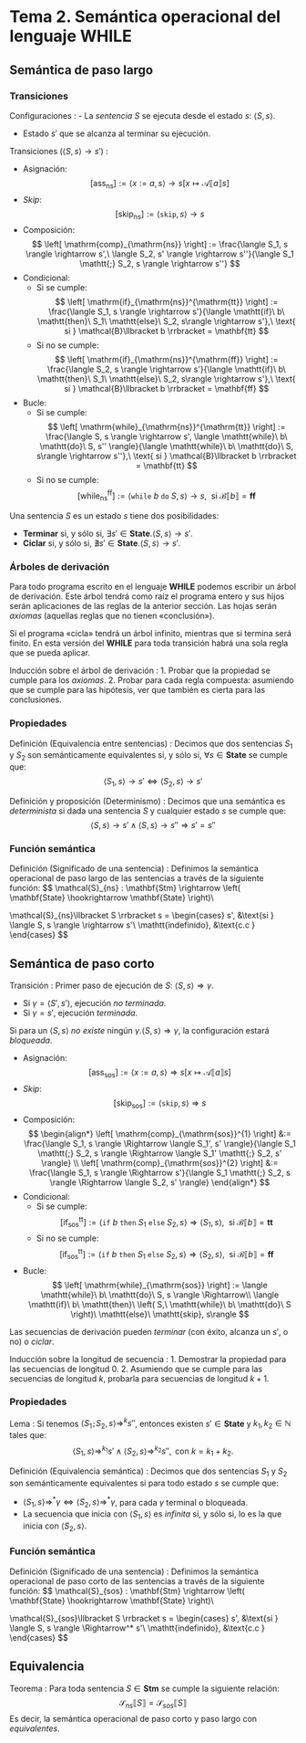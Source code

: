 # Tema 2. Semántica operacional del lenguaje WHILE
## Semántica de paso largo
### Transiciones
Configuraciones
: - La *sentencia* $S$ se ejecuta desde el estado $s$: $\langle S, s \rangle$.
- Estado $s'$ que se alcanza al terminar su ejecución.

Transiciones ($\langle S, s \rangle \rightarrow s'$)
:
- Asignación:
$$
\left[ \mathrm{ass}_{\mathrm{ns}} \right] := \langle x := a, s \rangle
\rightarrow s \left[ x \mapsto \mathcal{A}\llbracket a \rrbracket s \right]
$$
- *Skip*:
$$
\left[ \mathrm{skip}_{\mathrm{ns}} \right] := \langle \mathtt{skip}, s \rangle \rightarrow s 
$$
- Composición:
$$
\left[ \mathrm{comp}_{\mathrm{ns}} \right] := \frac{\langle S_1, s \rangle
\rightarrow s',\ \langle S_2, s' \rangle \rightarrow s''}{\langle S_1 \mathtt{;}
S_2, s \rangle \rightarrow s''}
$$
- Condicional:
    - Si se cumple:
    $$
    \left[ \mathrm{if}_{\mathrm{ns}}^{\mathrm{tt}} \right] := \frac{\langle S_1, s \rangle
    \rightarrow s'}{\langle \mathtt{if}\ b\ \mathtt{then}\ S_1\ \mathtt{else}\ S_2,
    s\rangle \rightarrow s'},\ \text{ si } \mathcal{B}\llbracket b \rrbracket =
    \mathbf{tt}
    $$
    - Si no se cumple:
    $$
    \left[ \mathrm{if}_{\mathrm{ns}}^{\mathrm{ff}} \right] := \frac{\langle S_2, s \rangle
    \rightarrow s'}{\langle \mathtt{if}\ b\ \mathtt{then}\ S_1\ \mathtt{else}\ S_2,
    s\rangle \rightarrow s'},\ \text{ si } \mathcal{B}\llbracket b \rrbracket =
    \mathbf{ff}
    $$
- Bucle:
    - Si se cumple:
    $$
    \left[ \mathrm{while}_{\mathrm{ns}}^{\mathrm{tt}} \right] := \frac{\langle
    S, s \rangle \rightarrow s', \langle \mathtt{while}\ b\ \mathtt{do}\ S, s''
    \rangle}{\langle \mathtt{while}\ b\ \mathtt{do}\ S, s\rangle \rightarrow
    s''},\ \text{ si } \mathcal{B}\llbracket b \rrbracket = \mathbf{tt}
    $$
    - Si no se cumple:
    $$
    \left[ \mathrm{while}_{\mathrm{ns}}^{\mathrm{ff}} \right] := \langle \mathtt{while}\ b\ \mathtt{do}\ S, s \rangle \rightarrow s,\ \text{
    si } \mathcal{B}\llbracket b \rrbracket = \mathbf{ff}
    $$

Una sentencia $S$ es un estado $s$ tiene dos posibilidades:
- **Terminar** si, y sólo si, $\exists s' \in \mathbf{State}. \langle S, s \rangle \rightarrow s'$.
- **Ciclar** si, y sólo si, $\nexists s' \in \mathbf{State}. \langle S, s \rangle \rightarrow s'$.

### Árboles de derivación
Para todo programa escrito en el lenguaje **WHILE** podemos escribir un árbol de
derivación. Este árbol tendrá como raíz el programa entero y sus hijos serán
aplicaciones de las reglas de la anterior sección. Las hojas serán *axiomas*
(aquellas reglas que no tienen «conclusión»).

Si el programa «cicla» tendrá un árbol infinito, mientras que si termina será
finito. En esta versión del **WHILE** para toda transición habrá una sola regla
que se pueda aplicar.

Inducción sobre el árbol de derivación
: 1. Probar que la propiedad se cumple para los *axiomas*.
2. Probar para cada regla compuesta: asumiendo que se cumple para las hipótesis,
   ver que también es cierta para las conclusiones.

### Propiedades
Definición (Equivalencia entre sentencias)
: Decimos que dos sentencias $S_1$ y $S_2$ son semánticamente equivalentes si, y
sólo si, $\forall s \in \mathbf{State}$ se cumple que:
$$
\langle S_1, s \rangle \rightarrow s' \Leftrightarrow \langle S_2, s \rangle
\rightarrow s'
$$

Definición y proposición (Determinismo)
: Decimos que una semántica es *determinista* si dada una sentencia $S$ y
cualquier estado $s$ se cumple que:
$$
\langle S, s \rangle \rightarrow s' \land \langle S, s \rangle \rightarrow s''
\Rightarrow s' = s''
$$

### Función semántica
Definición (Significado de una sentencia)
: Definimos la semántica operacional de paso largo de las sentencias a través de
la siguiente función:
$$
\mathcal{S}_{ns} : \mathbf{Stm} \rightarrow \left( \mathbf{State}
\hookrightarrow \mathbf{State} \right)\\

\mathcal{S}_{ns}\llbracket S \rrbracket s = \begin{cases}
    s', &\text{si } \langle S, s \rangle \rightarrow s'\\
    \mathtt{indefinido}, &\text{c.c } 
\end{cases}
$$

## Semántica de paso corto
Transición
: Primer paso de ejecución de $S$: $\langle S, s \rangle \Rightarrow \gamma$.
- Si $\gamma = \langle S', s' \rangle$, ejecución *no terminada*.
- Si $\gamma = s'$, ejecución *terminada*.

Si para un $\langle S, s \rangle$ *no existe* ningún $\gamma. \langle S, s
\rangle \Rightarrow \gamma$, la configuración estará *bloqueada*.

- Asignación:
$$
\left[ \mathrm{ass}_{\mathrm{sos}} \right] := \langle x := a, s \rangle
\Rightarrow s \left[ x \mapsto \mathcal{A}\llbracket a \rrbracket s \right]
$$
- *Skip*:
$$
\left[ \mathrm{skip}_{\mathrm{sos}} \right] := \langle \mathtt{skip}, s \rangle \Rightarrow s 
$$
- Composición:
$$
\begin{align*}
\left[ \mathrm{comp}_{\mathrm{sos}}^{1} \right] &:= \frac{\langle S_1, s \rangle
\Rightarrow \langle S_1', s' \rangle}{\langle S_1 \mathtt{;}
S_2, s \rangle \Rightarrow \langle S_1' \mathtt{;} S_2, s' \rangle}
\\
\left[ \mathrm{comp}_{\mathrm{sos}}^{2} \right] &:= \frac{\langle S_1, s \rangle
\Rightarrow s'}{\langle S_1 \mathtt{;}
S_2, s \rangle \Rightarrow \langle S_2, s' \rangle}
\end{align*}
$$
- Condicional:
    - Si se cumple:
    $$
    \left[ \mathrm{if}_{\mathrm{sos}}^{\mathrm{tt}} \right] := \langle
    \mathtt{if}\ b\ \mathtt{then}\ S_1\ \mathtt{else}\ S_2, s\rangle \Rightarrow
    \langle S_1, s \rangle,\ \text{ si } \mathcal{B}\llbracket b \rrbracket =
    \mathbf{tt}
    $$
    - Si no se cumple:
    $$
    \left[ \mathrm{if}_{\mathrm{sos}}^{\mathrm{tt}} \right] := \langle
    \mathtt{if}\ b\ \mathtt{then}\ S_1\ \mathtt{else}\ S_2, s\rangle \Rightarrow
    \langle S_2, s \rangle,\ \text{ si } \mathcal{B}\llbracket b \rrbracket =
    \mathbf{ff}
    $$
- Bucle:
    $$
    \left[ \mathrm{while}_{\mathrm{sos}} \right] := \langle \mathtt{while}\ b\ \mathtt{do}\ S, s \rangle \Rightarrow\\ \langle
    \mathtt{if}\ b\ \mathtt{then}\ \left( S,\ \mathtt{while}\ b\ \mathtt{do}\ S \right)\ \mathtt{else}\ \mathtt{skip}, s\rangle
    $$

Las secuencias de derivación pueden *terminar* (con éxito, alcanza un $s'$, o no) o *ciclar*.

Inducción sobre la longitud de secuencia
: 1. Demostrar la propiedad para las secuencias de longitud $0$.
2. Asumiendo que se cumple para las secuencias de longitud $k$, probarla para
   secuencias de longitud $k + 1$.

### Propiedades
Lema
: Si tenemos $\langle S_1 \mathtt{;} S_2, s \rangle \Rightarrow^k s''$, entonces
existen $s' \in \mathbf{State}$ y $k_1, k_2 \in \mathbb{N}$ tales que:
$$
\langle S_1, s \rangle \Rightarrow^{k_1} s' \land \langle S_2, s \rangle \Rightarrow^{k_2} s'', \text{ con } k = k_1 + k_2.
$$

Definición (Equivalencia semántica)
: Decimos que dos sentencias $S_1$ y $S_2$ son semánticamente equivalentes si
para todo estado $s$ se cumple que:
- $\langle S_1, s \rangle \Rightarrow^* \gamma \Leftrightarrow \langle S_2, s
    \rangle \Rightarrow^* \gamma$, para cada $\gamma$ terminal o bloqueada.
- La secuencia que inicia con $\langle S_1, s \rangle$ es *infinita* si, y sólo
    si, lo es la que inicia con $\langle S_2, s \rangle$.

### Función semántica
Definición (Significado de una sentencia)
: Definimos la semántica operacional de paso corto de las sentencias a través de
la siguiente función:
$$
\mathcal{S}_{sos} : \mathbf{Stm} \rightarrow \left( \mathbf{State}
\hookrightarrow \mathbf{State} \right)\\

\mathcal{S}_{sos}\llbracket S \rrbracket s = \begin{cases}
    s', &\text{si } \langle S, s \rangle \Rightarrow^* s'\\
    \mathtt{indefinido}, &\text{c.c } 
\end{cases}
$$

## Equivalencia
Teorema
: Para toda sentencia $S \in \mathbf{Stm}$ se cumple la siguiente relación:
$$
\mathcal{S}_{ns}\llbracket S \rrbracket = \mathcal{S}_{sos}\llbracket S \rrbracket
$$
Es decir, la semántica operacional de paso corto y paso largo con
*equivalentes*.
